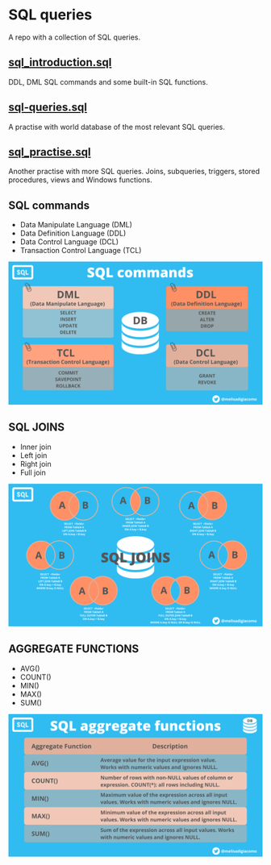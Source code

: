 # SQL queries

A repo with a collection of SQL queries.  


## [sql_introduction.sql](sql_introduction.sql)
DDL, DML SQL commands and some built-in SQL functions.

## [sql-queries.sql](sql-queries.sql)
A practise with world database of the most relevant SQL queries.

## [sql_practise.sql](sql_practise.sql)
Another practise with more SQL queries. Joins, subqueries, triggers, stored procedures, views and Windows functions.

## SQL commands
* Data Manipulate Language (DML)
* Data Definition Language (DDL)
* Data Control Language (DCL)
* Transaction Control Language (TCL)  

![SQL](images/SQLcommands.png)  


## SQL JOINS
* Inner join
* Left join
* Right join
* Full join  

![SQL](images/SQLJOINS.png)  


## AGGREGATE FUNCTIONS
* AVG()
* COUNT()
* MIN()
* MAX()
* SUM()   

![SQL](images/AggregateFunctions.png) 
